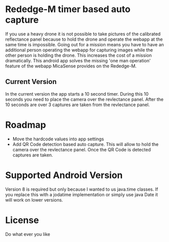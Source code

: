 # Rededge-M timer based auto capture

If you use a heavy drone it is not possible to take pictures of the calibrated reflectance panel because to hold the drone and operate the webapp at the same time is impossible.
Going out for a mission means you have to have an additional person operating the webapp for capturing images while the other person is holding the drone. This increases the cost of a mission dramatically.
This android app solves the missing 'one man operation' feature of the webapp MicaSense provides on the Rededge-M.

## Current Version
In the current version the app starts a 10 second timer. During this 10 seconds you need to place the camera over the revlectance panel. After the 10 seconds are over
3 captures are taken from the revlectance panel.

# Roadmap

- Move the hardcode values into app settings
- Add QR Code detection based auto capture. This will allow to hold the camera over the revlectance panel. Once the QR Code is detected captures are taken.

# Supported Android Version
Version 8 is required but only because I wanted to us java.time classes. If you replace this with a jodatime implementation or simply use java Date it will work on lower versions.

# License
Do what ever you like   
